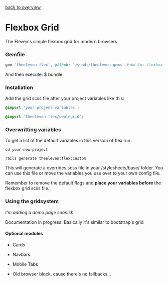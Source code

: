 [back to overview](./)


# Flexbox Grid
The Eleven's simple flexbox grid for modern browsers


### Gemfile

```ruby
gem 'theeleven-flex', github: 'jsundt/theeleven-gems' #add for flexbox
```

And then execute: $ bundle


### Installation

Add the grid scss file after your project variables like this:

```scss
@import 'your-project-variables';

@import 'theeleven-flex/swolegrid';
```


### Overwritting variables

To get a list of the default variables in this version of flex run:

```
cd your-new-project

rails generate theeleven:flex:custom
```

This will generate a overrides.scss file in your /stylesheets/base/ folder. You can use this file or move the variables you use over to your own config file.

Remember to remove the default flags and **place your variables before** the flexbox grid scss file.


### Using the gridsystem

*I'm adding a demo page soonish*

Documentation in progress. Basically it's similar to bootstrap's grid


#### Optional modules

* Cards
* Navbars
* Mobile Tabs

* Old browser block, cause there's no fallbacks...
